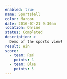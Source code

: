 ```yaml
---
enabled: true
name: Sportsball
color: Maroon
date: 2016-07-21 9:30am
location: Online
status: Completed
description: >
  Demo of the sports view!
result: Win
score:
  - team: Red
    points: 3
  - team: Blue
    points: 5
---
```

